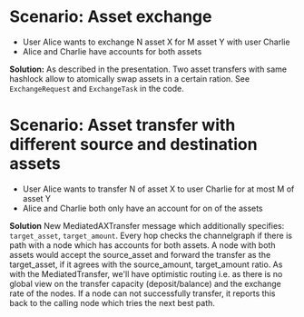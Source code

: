 # Scenario: Asset exchange
- User Alice wants to exchange N asset X for M asset Y with user Charlie
- Alice and Charlie have accounts for both assets

**Solution:**
As described in the presentation. Two asset transfers with same hashlock allow to atomically swap assets in a certain ration. See `ExchangeRequest` and `ExchangeTask` in the code.

# Scenario: Asset transfer with different source and destination assets
- User Alice wants to transfer N of asset X to user Charlie for at most M of asset Y 
- Alice and Charlie both only have an account for on of the assets

**Solution**
New MediatedAXTransfer message which additionally specifies: `target_asset`, `target_amount`.
Every hop checks the channelgraph if there is path with a node which has accounts for both assets. A node with both assets would accept the source_asset and forward the transfer as the target_asset, if it agrees with the source_amount, target_amount ratio. As with the MediatedTransfer, we'll have optimistic routing i.e. as there is no global view on the transfer capacity (deposit/balance) and the exchange rate of the nodes. If a node can not successfully transfer, it reports this back to the calling node which tries the next best path.
